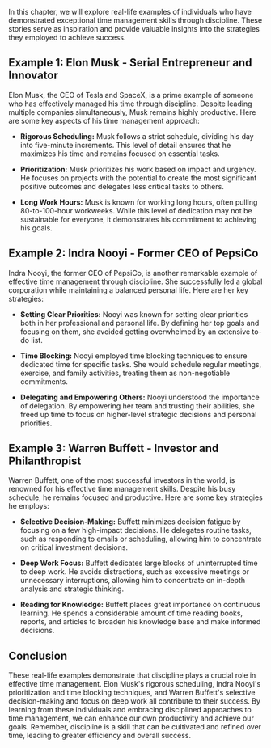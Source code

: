 
In this chapter, we will explore real-life examples of individuals who have demonstrated exceptional time management skills through discipline. These stories serve as inspiration and provide valuable insights into the strategies they employed to achieve success.

**Example 1: Elon Musk - Serial Entrepreneur and Innovator**
------------------------------------------------------------

Elon Musk, the CEO of Tesla and SpaceX, is a prime example of someone who has effectively managed his time through discipline. Despite leading multiple companies simultaneously, Musk remains highly productive. Here are some key aspects of his time management approach:

* **Rigorous Scheduling:** Musk follows a strict schedule, dividing his day into five-minute increments. This level of detail ensures that he maximizes his time and remains focused on essential tasks.

* **Prioritization:** Musk prioritizes his work based on impact and urgency. He focuses on projects with the potential to create the most significant positive outcomes and delegates less critical tasks to others.

* **Long Work Hours:** Musk is known for working long hours, often pulling 80-to-100-hour workweeks. While this level of dedication may not be sustainable for everyone, it demonstrates his commitment to achieving his goals.

**Example 2: Indra Nooyi - Former CEO of PepsiCo**
--------------------------------------------------

Indra Nooyi, the former CEO of PepsiCo, is another remarkable example of effective time management through discipline. She successfully led a global corporation while maintaining a balanced personal life. Here are her key strategies:

* **Setting Clear Priorities:** Nooyi was known for setting clear priorities both in her professional and personal life. By defining her top goals and focusing on them, she avoided getting overwhelmed by an extensive to-do list.

* **Time Blocking:** Nooyi employed time blocking techniques to ensure dedicated time for specific tasks. She would schedule regular meetings, exercise, and family activities, treating them as non-negotiable commitments.

* **Delegating and Empowering Others:** Nooyi understood the importance of delegation. By empowering her team and trusting their abilities, she freed up time to focus on higher-level strategic decisions and personal priorities.

**Example 3: Warren Buffett - Investor and Philanthropist**
-----------------------------------------------------------

Warren Buffett, one of the most successful investors in the world, is renowned for his effective time management skills. Despite his busy schedule, he remains focused and productive. Here are some key strategies he employs:

* **Selective Decision-Making:** Buffett minimizes decision fatigue by focusing on a few high-impact decisions. He delegates routine tasks, such as responding to emails or scheduling, allowing him to concentrate on critical investment decisions.

* **Deep Work Focus:** Buffett dedicates large blocks of uninterrupted time to deep work. He avoids distractions, such as excessive meetings or unnecessary interruptions, allowing him to concentrate on in-depth analysis and strategic thinking.

* **Reading for Knowledge:** Buffett places great importance on continuous learning. He spends a considerable amount of time reading books, reports, and articles to broaden his knowledge base and make informed decisions.

**Conclusion**
--------------

These real-life examples demonstrate that discipline plays a crucial role in effective time management. Elon Musk's rigorous scheduling, Indra Nooyi's prioritization and time blocking techniques, and Warren Buffett's selective decision-making and focus on deep work all contribute to their success. By learning from these individuals and embracing disciplined approaches to time management, we can enhance our own productivity and achieve our goals. Remember, discipline is a skill that can be cultivated and refined over time, leading to greater efficiency and overall success.
